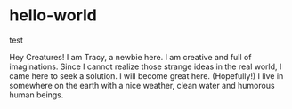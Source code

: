 # hello-world
test

Hey Creatures!
I am Tracy, a newbie here. I am creative and full of imaginations. 
Since I cannot realize those strange ideas in the real world, I came here to seek a solution.
I will become great here. (Hopefully!)
I live in somewhere on the earth with a nice weather, clean water and humorous human beings.

